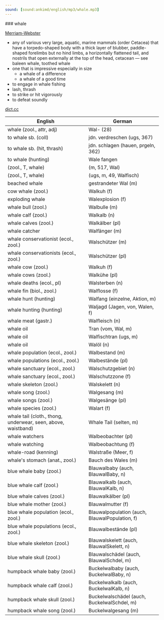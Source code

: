 ```yaml
---
sound: [sound:ankimd/english/mp3/whale.mp3]
---
```


\### whale

[Merriam-Webster](https://www.merriam-webster.com/dictionary/whale)

- any of various very large, aquatic, marine mammals (order Cetacea) that have a torpedo-shaped body with a thick layer of blubber, paddle-shaped forelimbs but no hind limbs, a horizontally flattened tail, and nostrils that open externally at the top of the head, cetacean — see baleen whale, toothed whale
- one that is impressive especially in size
    - a whale of a difference
    - a whale of a good time
- to engage in whale fishing
- lash, thrash
- to strike or hit vigorously
- to defeat soundly

[dict.cc](https://www.dict.cc/whale)

| English        | German       |
| -------------- | ------------ |
| whale (zool., attr, adj) | Wal- (28) |
| to whale sb. (coll) | jdn. verdreschen (ugs, 367) |
| to whale sb. (hit, thrash) | jdn. schlagen (hauen, prgeln, 362) |
| to whale (hunting) | Wale fangen |
|  (zool., T, whale) |  (m, 517, Wal) |
|  (zool., T, whale) |  (ugs, m, 49, Walfisch) |
| beached whale | gestrandeter Wal (m) |
| cow whale (zool.) | Walkuh (f) |
| exploding whale | Walexplosion (f) |
| whale bull (zool.) | Walbulle (m) |
| whale calf (zool.) | Walkalb (n) |
| whale calves (zool.) | Walkälber (pl) |
| whale catcher | Walfänger (m) |
| whale conservationist (ecol., zool.) | Walschützer (m) |
| whale conservationists (ecol., zool.) | Walschützer (pl) |
| whale cow (zool.) | Walkuh (f) |
| whale cows (zool.) | Walkühe (pl) |
| whale deaths (ecol., pl) | Walsterben (n) |
| whale fin (biol., zool.) | Walflosse (f) |
| whale hunt (hunting) | Walfang (einzelne, Aktion, m) |
| whale hunting (hunting) | Waljagd (Jagen, von, Walen, f) |
| whale meat (gastr.) | Walfleisch (n) |
| whale oil | Tran (vom, Wal, m) |
| whale oil | Walfischtran (ugs, m) |
| whale oil | Walöl (n) |
| whale population (ecol., zool.) | Walbestand (m) |
| whale populations (ecol., zool.) | Walbestände (pl) |
| whale sanctuary (ecol., zool.) | Walschutzgebiet (n) |
| whale sanctuary (ecol., zool.) | Walschutzzone (f) |
| whale skeleton (zool.) | Walskelett (n) |
| whale song (zool.) | Walgesang (m) |
| whale songs (zool.) | Walgesänge (pl) |
| whale species (zool.) | Walart (f) |
| whale tail (cloth., thong, underwear, seen, above, waistband) | Whale Tail (selten, m) |
| whale watchers | Walbeobachter (pl) |
| whale watching | Walbeobachtung (f) |
| whale-road (kenning) | Walstraße (Meer, f) |
| whale's stomach (anat., zool.) | Bauch des Wales (m) |
| blue whale baby (zool.) | Blauwalbaby (auch, BlauwalBaby, n) |
| blue whale calf (zool.) | Blauwalkalb (auch, BlauwalKalb, n) |
| blue whale calves (zool.) | Blauwalkälber (pl) |
| blue whale mother (zool.) | Blauwalmutter (f) |
| blue whale population (ecol., zool.) | Blauwalpopulation (auch, BlauwalPopulation, f) |
| blue whale populations (ecol., zool.) | Blauwalbestände (pl) |
| blue whale skeleton (zool.) | Blauwalskelett (auch, BlauwalSkelett, n) |
| blue whale skull (zool.) | Blauwalschädel (auch, BlauwalSchdel, m) |
| humpback whale baby (zool.) | Buckelwalbaby (auch, BuckelwalBaby, n) |
| humpback whale calf (zool.) | Buckelwalkalb (auch, BuckelwalKalb, n) |
| humpback whale skull (zool.) | Buckelwalschädel (auch, BuckelwalSchdel, m) |
| humpback whale song (zool.) | Buckelwalgesang (m) |
